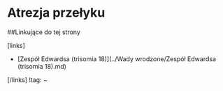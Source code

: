 # Atrezja przełyku





##Linkujące do tej strony

[links]

- [Zespół Edwardsa (trisomia 18)](../Wady wrodzone/Zespół Edwardsa (trisomia 18).md)


[/links]
!tag:
~

